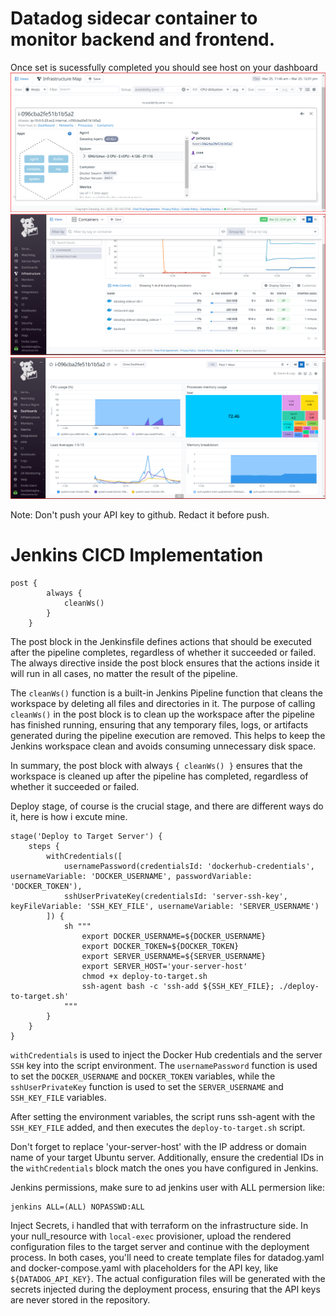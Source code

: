 # Datadog sidecar container to monitor backend and frontend.

Once set is sucessfully completed you should see host on your dashboard
![pic-1](images/pic-1.png)
![pic-2](images/pic-2.png)
![pic-3](images/pic-3.png)


Note: Don't push your API key to github. Redact it before push.


# Jenkins CICD Implementation

```
post {
        always {
            cleanWs()
        }
    }
```

The post block in the Jenkinsfile defines actions that should be executed after the pipeline completes, regardless of whether it succeeded or failed. The always directive inside the post block ensures that the actions inside it will run in all cases, no matter the result of the pipeline.

The `cleanWs()` function is a built-in Jenkins Pipeline function that cleans the workspace by deleting all files and directories in it. The purpose of calling `cleanWs()` in the post block is to clean up the workspace after the pipeline has finished running, ensuring that any temporary files, logs, or artifacts generated during the pipeline execution are removed. This helps to keep the Jenkins workspace clean and avoids consuming unnecessary disk space.

In summary, the post block with always `{ cleanWs() }` ensures that the workspace is cleaned up after the pipeline has completed, regardless of whether it succeeded or failed.


Deploy stage, of course is the crucial stage, and there are different ways do it, here is how i excute mine.

```
stage('Deploy to Target Server') {
    steps {
        withCredentials([
            usernamePassword(credentialsId: 'dockerhub-credentials', usernameVariable: 'DOCKER_USERNAME', passwordVariable: 'DOCKER_TOKEN'),
            sshUserPrivateKey(credentialsId: 'server-ssh-key', keyFileVariable: 'SSH_KEY_FILE', usernameVariable: 'SERVER_USERNAME')
        ]) {
            sh """
                export DOCKER_USERNAME=${DOCKER_USERNAME}
                export DOCKER_TOKEN=${DOCKER_TOKEN}
                export SERVER_USERNAME=${SERVER_USERNAME}
                export SERVER_HOST='your-server-host'
                chmod +x deploy-to-target.sh
                ssh-agent bash -c 'ssh-add ${SSH_KEY_FILE}; ./deploy-to-target.sh'
            """
        }
    }
}
```
`withCredentials` is used to inject the Docker Hub credentials and the server `SSH` key into the script environment. The `usernamePassword` function is used to set the `DOCKER_USERNAME` and `DOCKER_TOKEN` variables, while the `sshUserPrivateKey` function is used to set the `SERVER_USERNAME` and `SSH_KEY_FILE` variables.

After setting the environment variables, the script runs ssh-agent with the `SSH_KEY_FILE` added, and then executes the `deploy-to-target.sh` script.

Don't forget to replace 'your-server-host' with the IP address or domain name of your target Ubuntu server. Additionally, ensure the credential IDs in the `withCredentials` block match the ones you have configured in Jenkins.

Jenkins permissions, make sure to ad jenkins user with ALL permersion like:
```
jenkins ALL=(ALL) NOPASSWD:ALL
```

Inject Secrets, i handled that with terraform on the infrastructure side.
In your null_resource with `local-exec` provisioner, upload the rendered configuration files to the target server and continue with the deployment process.
In both cases, you'll need to create template files for datadog.yaml and docker-compose.yaml with placeholders for the API key, like `${DATADOG_API_KEY}`. The actual configuration files will be generated with the secrets injected during the deployment process, ensuring that the API keys are never stored in the repository.
